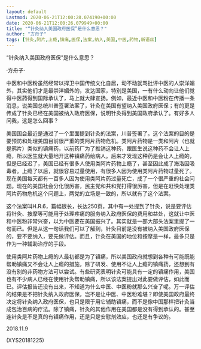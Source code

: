 ```yaml
---
layout: default
Lastmod: 2020-06-21T12:00:28.074190+00:00
date: 2020-06-21T12:00:26.079949+00:00
title: "“针灸纳入美国政府医保”是什么意思？"
author: "方舟子"
tags: [针灸,阿片,上瘾,镇痛,医保,法案,纳入,美国,中医,药物,新语丝]
---
```


“针灸纳入美国政府医保”是什么意思？

·方舟子·

中医和中医粉虽然经常以捍卫中国传统文化自居，动不动就骂批评中医的人崇洋媚外，其实他们才是最崇洋媚外的，发达国家，特别是美国，一有什么动向让他们觉得中医药得到国际承认了，马上就大肆宣扬。例如，最近中医和中医粉在传播一条消息，说美国总统川普签署法案了，针灸在美国有望纳入美国政府医保；有的更是传成了针灸已经在美国被纳入政府医保，说明针灸得到美国政府承认了。有好多人问我，这是怎么回事？

美国国会最近是通过了一个里面提到针灸的法案，川普签署了。这个法案的目的是要预防和处理美国目前很严重的类阿片药物危机。类阿片药物是一类和阿片（也就是鸦片）类似的镇痛药，以前药厂为了推销这种药，跟医生说这种药不会让人上瘾，所以医生就大量地开这种镇痛药给病人。后来才发现这种药是会让人上瘾的，但是已经迟了，美国已经有很多人使用类阿片药物上瘾了，甚至因此成了海洛因吸毒者。上瘾了以后，就很容易过量使用，有很多人因为使用类阿片药物过量死了。现在美国每天都有一百多人因为使用类阿片药过量死亡，成了一个很严重的社会问题。现在的美国社会分化很厉害，民主党和共和党打得很厉害，但是在赶快处理类阿片药物危机这个问题上，两党的立场是一致的，所以就有了这个法案。

这个法案叫H.R.6，篇幅很长，长达250页，其中有一处提到了针灸，说是要评估将针灸、按摩等可能用于处理疼痛的服务纳入政府医保的费用和益处，这就让中医和中医粉非常兴奋，以为中医要在美国振兴了。其实就是一部大部头法案里提了一句而已。但是从这一句话我们可以了解到，针灸目前是没有被纳入美国政府医保的，要不要纳入，要先做评估。而且，针灸在美国的地位和按摩是一样，最多只是作为一种辅助治疗的手段。

使用类阿片药物上瘾的人最初都是为了镇痛，所以美国政府就想到各种有可能既能帮助镇痛又不会让人上瘾的措施，除了研发、使用不让人上瘾的镇痛药，还想到有没有别的非药物方法可以尝试。有些研究表明针灸可能具有一定的镇痛作用，美国也有不少病人已经在使用针灸帮助镇痛，所以该法案提出对此要做评估，如此而已。评估报告还没有出来，不知道为什么中医、中医粉就那么兴奋了呢。万一评估的结果是不把针灸纳入政府医保，岂不是让中医、中医粉难堪？即使美国政府最终决定将针灸纳入政府医保，也只是限于用它辅助镇痛，而不是像中国那样把针灸当成包治百病的疗法。除了镇痛，针灸的其他作用在美国都是没有得到承认的。甚至连针灸是不是真的有镇痛作用，还是只是安慰剂效应，也还是有争议的。

2018.11.9

(XYS20181225)

